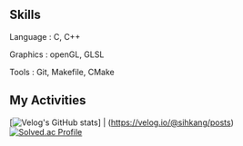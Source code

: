 ## Skills

Language : C, C++

Graphics : openGL, GLSL

Tools : Git, Makefile, CMake



## My Activities
[![Velog's GitHub stats](https://velog-readme-stats.vercel.app/api?name=sihkang)] | (https://velog.io/@sihkang/posts)[![Solved.ac Profile](http://mazassumnida.wtf/api/v2/generate_badge?boj=sihkang)](https://solved.ac/sihkang)
